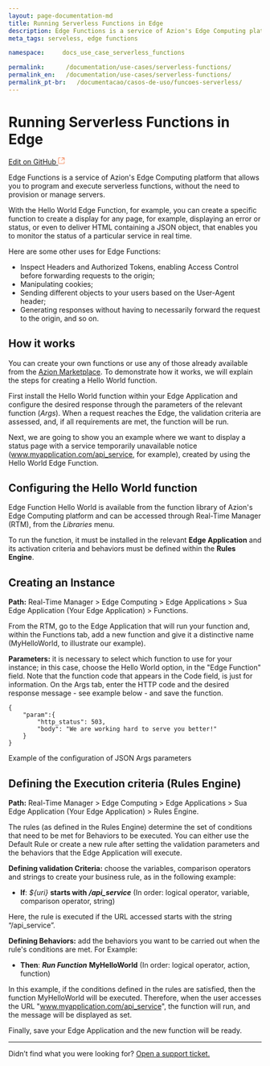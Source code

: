 ```yaml
---
layout: page-documentation-md
title: Running Serverless Functions in Edge
description: Edge Functions is a service of Azion's Edge Computing platform that allows you to program and execute serverless functions, without the need to provision or manage servers.
meta_tags: serveless, edge functions

namespace:     docs_use_case_serverless_functions

permalink:      /documentation/use-cases/serverless-functions/
permalink_en:   /documentation/use-cases/serverless-functions/
permalink_pt-br:   /documentacao/casos-de-uso/funcoes-serverless/
---
```

# Running Serverless Functions in **Edge**

[Edit on GitHub <svg width="14" height="14" xmlns="http://www.w3.org/2000/svg"><g fill="none" stroke="#F3652B"><path d="M4.81.71H.672v11.43H12.1V8.001" stroke-width=".8"/><path d="M6.87.786h5.155V5.94M6.31 6.5L12.026.786"/></g></svg>](https://github.com/aziontech/docs_en/edit/master/use-cases/serverless-functions/index.md)

Edge Functions is a service of Azion's Edge Computing platform that allows you to program and execute serverless functions, without the need to provision or manage servers.

With the Hello World Edge Function, for example, you can create a specific function to create a display for any page, for example, displaying an error or status, or even to deliver HTML containing a JSON object, that enables you to monitor the status of a particular service in real time.

Here are some other uses for Edge Functions: 

* Inspect Headers and Authorized Tokens, enabling Access Control before forwarding requests to the origin;
* Manipulating cookies;
* Sending different objects to your users based on the User-Agent header;
* Generating responses without having to necessarily forward the request to the origin, and so on.

## How it works

You can create your own functions or use any of those already available from the [Azion Marketplace](http://marketplace.azion.com/). To demonstrate how it works, we will explain the steps for creating a Hello World function. 

First install the Hello World function within your Edge Application and configure the desired response through the parameters of the relevant function (*Args*). When a request reaches the Edge, the validation criteria are assessed, and, if all requirements are met, the function will be run.

Next, we are going to show you an example where we want to display a status page with a service temporarily unavailable notice (www.myapplication.com/api_service, for example), created by using the Hello World Edge Function. 

## Configuring the Hello World function

Edge Function Hello World is available from the function library of Azion's Edge Computing platform and can be accessed through Real-Time Manager (RTM), from the *Libraries* menu.

To run the function, it must be installed in the relevant **Edge Application** and its activation criteria and behaviors must be defined within the **Rules Engine**.

## Creating an Instance

**Path:** Real-Time Manager > Edge Computing > Edge Applications > Sua Edge Application (Your Edge Application) > Functions.

From the RTM, go to the Edge Application that will run your function and, within the Functions tab, add a new function and give it a distinctive name (MyHelloWorld, to illustrate our example). 

**Parameters:** it is necessary to select which function to use for your instance; in this case, choose the Hello World option, in the "Edge Function" field. Note that the function code that appears in the Code field, is just for information. On the Args tab, enter the HTTP code and the desired response message - see example below - and save the function. 

~~~
{
    "param":{
        "http_status": 503,
        "body": "We are working hard to serve you better!"
    }
}
~~~
Example of the configuration of JSON Args parameters

## Defining the Execution criteria (Rules Engine)

**Path:** Real-Time Manager > Edge Computing > Edge Applications > Sua Edge Application (Your Edge Application) > Rules Engine.

The rules (as defined in the Rules Engine) determine the set of conditions that need to be met for Behaviors to be executed. You can either use the Default Rule or create a new rule after setting the validation parameters and the behaviors that the Edge Application will execute.

**Defining validation Criteria:** choose the variables, comparison operators and strings to create your business rule, as in the following example:

* **If**: _${uri}_ **starts with** ***/api_service***
(In order: logical operator, variable, comparison operator, string)

Here, the rule is executed if the URL accessed starts with the string “/api_service”.

**Defining Behaviors:** add the behaviors you want to be carried out when the rule's conditions are met. For Example:

* **Then**: ***Run Function*** **MyHelloWorld**
(In order: logical operator, action, function)

In this example, if the conditions defined in the rules are satisfied, then the function MyHelloWorld will be executed. Therefore, when the user accesses the URL "www.myapplication.com/api_service", the function will run, and the message will be displayed as set.

Finally, save your Edge Application and the new function will be ready.

---

Didn’t find what you were looking for? [Open a support ticket.](https://tickets.azion.com/)
